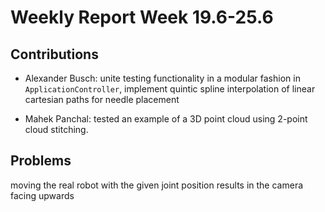# Weekly Report Week 19.6-25.6
## Contributions
- Alexander Busch: unite testing functionality in a modular fashion in `ApplicationController`, implement quintic spline interpolation of linear cartesian paths for needle placement

- Mahek Panchal: tested an example of a 3D point cloud using 2-point cloud stitching. 

## Problems
moving the real robot with the given joint position results in the camera facing upwards
